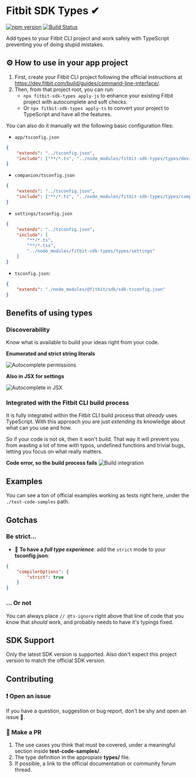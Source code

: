 # Fitbit SDK Types ✔

[![npm version](https://badge.fury.io/js/fitbit-sdk-types.svg)](https://badge.fury.io/js/fitbit-sdk-types)
[![Build Status](https://travis-ci.com/SergioMorchon/fitbit-sdk-types.svg?branch=master)](https://travis-ci.com/SergioMorchon/fitbit-sdk-types)

Add types to your Fitbit CLI project and work safely with TypeScript preventing you of doing stupid mistakes.

## ⚙ How to use in your app project

1. First, create your Fitbit CLI project following the official instructions at https://dev.fitbit.com/build/guides/command-line-interface/.
2. Then, from that project root, you can run:
   - `npx fitbit-sdk-types apply-js` to enhance your existing Fitbit project with autocomplete and soft checks.
   - Or `npx fitbit-sdk-types apply-ts` to convert your project to TypeScript and have all the features.

You can also do it manually wit the following basic configuration files:

- `app/tsconfig.json`

```json
{
	"extends": "../tsconfig.json",
	"include": ["**/*.ts", "../node_modules/fitbit-sdk-types/types/device"]
}
```

- `companion/tsconfig.json`

```json
{
	"extends": "../tsconfig.json",
	"include": ["**/*.ts", "../node_modules/fitbit-sdk-types/types/companion"]
}
```

- `settings/tsconfig.json`

```json
{
	"extends": "../tsconfig.json",
	"include": [
		"**/*.ts",
		"**/*.tsx",
		"../node_modules/fitbit-sdk-types/types/settings"
	]
}
```

- `tsconfig.json`:

```json
{
	"extends": "./node_modules/@fitbit/sdk/sdk-tsconfig.json"
}
```

## Benefits of using types

### Discoverability

Know what is available to build your ideas right from your code.

**Enumerated and strict string literals**

![Autocomplete permissions](./doc/img/autocomplete-permissions.png)

**Also in JSX for settings**

![Autocomplete in JSX](./doc/img/autocomplete-tsx.png)

### Integrated with the Fitbit CLI build process

It is fully integrated within the Fitbit CLI build process that _already_ uses TypeScript. With this approach you are just _extending_ its knowledge about what can you use and how.

So if your code is not ok, then it won't build. That way it will prevent you from wasting a lot of time with typos, undefined functions and trivial bugs, letting you focus on what really matters.

**Code error, so the build process fails**
![Build integration](./doc/img/build-integration.png)

## Examples

You can see a ton of official examples working as tests right here, under the `./test-code-samples` path.

## Gotchas

### Be strict...

- 🧐 **To have a _full type experience_**: add the `strict` mode to your **tsconfig.json**:

```json
{
	"compilerOptions": {
		"strict": true
	}
}
```

### ... Or not

You can always place `// @ts-ignore` right above that line of code that you know that _should_ work, and probably needs to have it's typings fixed.

## SDK Support

Only the latest SDK version is supported. Also don't expect this project version to match the official SDK version.

## Contributing

### ❗ Open an issue

If you have a question, suggestion or bug report, don't be shy and open an issue 🎈.

### 💪 Make a PR

1. The use cases you think that must be covered, under a meaningful section inside **test-code-samples/**.
1. The type definition in the appropiate **types/** file.
1. If possible, a link to the official documentation or community forum thread.
